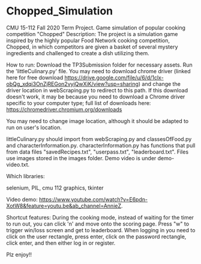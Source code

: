 # Chopped_Simulation
CMU 15-112 Fall 2020 Term Project. Game simulation of popular cooking competition "Chopped"
Description:
The project is a simulation game inspired by the highly popular Food Network cooking competition, Chopped, in which competitors are given a basket of several mystery ingredients and challenged to create a dish utilizing them. 

How to run:
Download the TP3Submission folder for necessary assets.
Run the 'littleCulinary.py' file. You may need to download chrome driver (linked here for free download https://drive.google.com/file/u/6/d/1clx-obQg_xdqi3OnZjREGon2vyjQwXiK/view?usp=sharing) and change the driver location in webScraping.py to redirect to this path. If this download doesn't work, it may be because you need to download a Chrome driver specific to your computer type; full list of downloads here: https://chromedriver.chromium.org/downloads

You may need to change image location, although it should be adapted to run on user's location.

littleCulinary.py should import from webScraping.py and classesOfFood.py and characterInformation.py. characterInformation.py has functions that pull from data files "savedRecipes.txt", "userpass.txt", "leaderboard.txt". Files use images stored in the images folder. Demo video is under demo-video.txt. 
 
Which libraries: 

selenium, PIL, cmu 112 graphics, tkinter

Video demo:
https://www.youtube.com/watch?v=E6pdn-XotW8&feature=youtu.be&ab_channel=AnnieZ.

Shortcut features:
During the cooking mode, instead of waiting for the timer to run out, you can click 'n' and move onto the scoring page. Press "w" to trigger win/loss screen and get to leaderboard. When logging in you need to click on the user rectangle, press enter, click on the password rectangle, click enter, and then either log in or register. 

Plz enjoy!!

